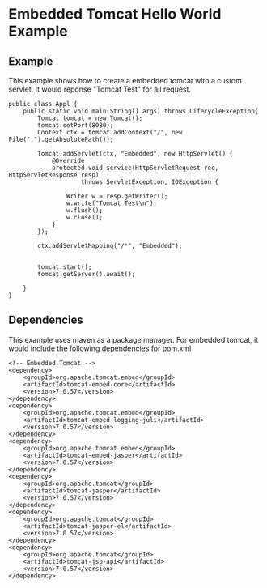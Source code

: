 # Embedded Tomcat Hello World Example

## Example

This example shows how to create a embedded tomcat with a custom servlet. It would reponse "Tomcat Test" for all request.
```
public class Appl {
	public static void main(String[] args) throws LifecycleException{
	    Tomcat tomcat = new Tomcat();
	    tomcat.setPort(8080);
        Context ctx = tomcat.addContext("/", new File(".").getAbsolutePath());

        Tomcat.addServlet(ctx, "Embedded", new HttpServlet() {
            @Override
            protected void service(HttpServletRequest req, HttpServletResponse resp) 
                    throws ServletException, IOException {
                
                Writer w = resp.getWriter();
                w.write("Tomcat Test\n");
                w.flush();
                w.close();
            }
        });

        ctx.addServletMapping("/*", "Embedded");

        
	    tomcat.start();
	    tomcat.getServer().await();

	}
}
```

## Dependencies
This example uses maven as a package manager. For embedded tomcat, it would include the following dependencies for pom.xml
```
<!-- Embedded Tomcat -->
<dependency>
	<groupId>org.apache.tomcat.embed</groupId>
	<artifactId>tomcat-embed-core</artifactId>
	<version>7.0.57</version>
</dependency>
<dependency>
	<groupId>org.apache.tomcat.embed</groupId>
	<artifactId>tomcat-embed-logging-juli</artifactId>
	<version>7.0.57</version>
</dependency>
<dependency>
	<groupId>org.apache.tomcat.embed</groupId>
	<artifactId>tomcat-embed-jasper</artifactId>
	<version>7.0.57</version>
</dependency>
<dependency>
	<groupId>org.apache.tomcat</groupId>
	<artifactId>tomcat-jasper</artifactId>
	<version>7.0.57</version>
</dependency>
<dependency>
	<groupId>org.apache.tomcat</groupId>
	<artifactId>tomcat-jasper-el</artifactId>
	<version>7.0.57</version>
</dependency>
<dependency>
	<groupId>org.apache.tomcat</groupId>
	<artifactId>tomcat-jsp-api</artifactId>
	<version>7.0.57</version>
</dependency>
```